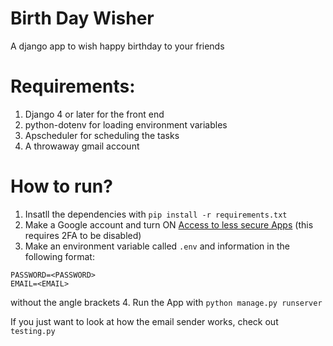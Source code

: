 # Birth Day Wisher
 A django app to wish happy birthday to your friends
# Requirements:
1. Django 4 or later for the front end
2. python-dotenv for loading environment variables
3. Apscheduler for scheduling the tasks
4. A throwaway gmail account

# How to run?
1. Insatll the dependencies with `pip install -r requirements.txt`
2. Make a Google account and turn ON [Access to less secure Apps](https://myaccount.google.com/lesssecureapps?pli=1&rapt=AEjHL4OxzN10fD3e7RIkhq9GRiN2deXzACZjgQNc2F7m9FcH0eh1dlFTcim4cmuPds4qa2HOmcW-q2Ew8Hku1QldRkCE9AlAPA) (this requires 2FA to be disabled)
3. Make an environment variable called `.env` and information in the following format:
```
PASSWORD=<PASSWORD>
EMAIL=<EMAIL>
```
without the angle brackets
4. Run the App with `python manage.py runserver`

If you just want to look at how the email sender works, check out `testing.py`
